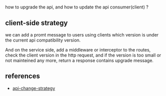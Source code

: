 #

how to upgrade the api, and how to update the api consumer(client) ?

## client-side strategy

we can add a promt message to users using clients which version is under the
current api compatibility version.

And on the service side, add a middleware or interceptor to the routes,
check the client version in the http request, and if the version is too small
or not mainteined any more, return a response contains upgrade message.

## references

- [api-change-strategy](https://nordicapis.com/api-change-strategy/)
